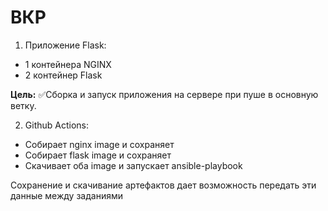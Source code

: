 # ВКР
1) Приложение Flask:
* 1 контейнера NGINX
* 2 контейнер Flask
 
 **Цель:**
✅Сборка и запуск приложения на сервере при пуше в основную ветку. 

2) Github Actions:
* Собирает nginx image и сохраняет 
* Собирает flask image и сохраняет
* Скачивает оба image и запускает ansible-playbook

Сохранение и скачивание артефактов дает возможность передать эти данные между заданиями
